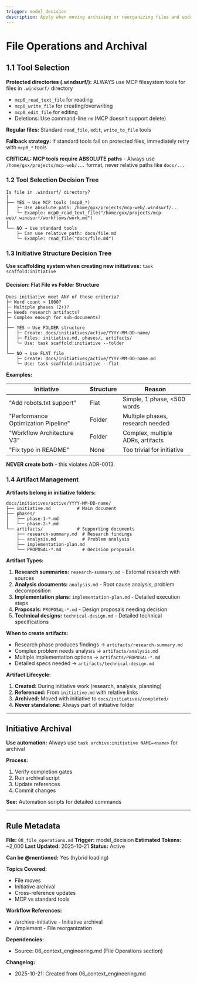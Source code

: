 ```yaml
---
trigger: model_decision
description: Apply when moving archiving or reorganizing files and updating cross-references
---
```


# File Operations and Archival

## 1.1 Tool Selection

**Protected directories (.windsurf/):** ALWAYS use MCP filesystem tools for files in `.windsurf/` directory

- `mcp0_read_text_file` for reading
- `mcp0_write_file` for creating/overwriting
- `mcp0_edit_file` for editing
- Deletions: Use command-line `rm` (MCP doesn't support delete)

**Regular files:** Standard `read_file`, `edit`, `write_to_file` tools

**Fallback strategy:** If standard tools fail on protected files, immediately retry with `mcp0_*` tools

**CRITICAL: MCP tools require ABSOLUTE paths** - Always use `/home/gxx/projects/mcp-web/...` format, never relative paths like `docs/...`

### 1.2 Tool Selection Decision Tree

```text
Is file in .windsurf/ directory?
│
├── YES → Use MCP tools (mcp0_*)
│   ├─ Use absolute path: /home/gxx/projects/mcp-web/.windsurf/...
│   └─ Example: mcp0_read_text_file("/home/gxx/projects/mcp-web/.windsurf/workflows/work.md")
│
└── NO → Use standard tools
    ├─ Can use relative path: docs/file.md
    └─ Example: read_file("docs/file.md")
```

### 1.3 Initiative Structure Decision Tree

**Use scaffolding system when creating new initiatives:** `task scaffold:initiative`

#### Decision: Flat File vs Folder Structure

```text
Does initiative meet ANY of these criteria?
├─ Word count > 1000?
├─ Multiple phases (2+)?
├─ Needs research artifacts?
├─ Complex enough for sub-documents?
│
├── YES → Use FOLDER structure
│   ├─ Create: docs/initiatives/active/YYYY-MM-DD-name/
│   ├─ Files: initiative.md, phases/, artifacts/
│   └─ Use: task scaffold:initiative --folder
│
└── NO → Use FLAT file
    ├─ Create: docs/initiatives/active/YYYY-MM-DD-name.md
    └─ Use: task scaffold:initiative --flat
```

**Examples:**

| Initiative | Structure | Reason |
|------------|-----------|--------|
| "Add robots.txt support" | Flat | Simple, 1 phase, <500 words |
| "Performance Optimization Pipeline" | Folder | Multiple phases, research needed |
| "Workflow Architecture V3" | Folder | Complex, multiple ADRs, artifacts |
| "Fix typo in README" | None | Too trivial for initiative |

**NEVER create both** - this violates ADR-0013.

### 1.4 Artifact Management

**Artifacts belong in initiative folders:**

```text
docs/initiatives/active/YYYY-MM-DD-name/
├── initiative.md          # Main document
├── phases/
│   ├── phase-1-*.md
│   └── phase-2-*.md
└── artifacts/             # Supporting documents
    ├── research-summary.md  # Research findings
    ├── analysis.md          # Problem analysis
    ├── implementation-plan.md
    └── PROPOSAL-*.md        # Decision proposals
```

**Artifact Types:**

1. **Research summaries:** `research-summary.md` - External research with sources
2. **Analysis documents:** `analysis.md` - Root cause analysis, problem decomposition
3. **Implementation plans:** `implementation-plan.md` - Detailed execution steps
4. **Proposals:** `PROPOSAL-*.md` - Design proposals needing decision
5. **Technical designs:** `technical-design.md` - Detailed technical specifications

**When to create artifacts:**

- Research phase produces findings → `artifacts/research-summary.md`
- Complex problem needs analysis → `artifacts/analysis.md`
- Multiple implementation options → `artifacts/PROPOSAL-*.md`
- Detailed specs needed → `artifacts/technical-design.md`

**Artifact Lifecycle:**

1. **Created:** During initiative work (research, analysis, planning)
2. **Referenced:** From `initiative.md` with relative links
3. **Archived:** Moved with initiative to `docs/initiatives/completed/`
4. **Never standalone:** Always part of initiative folder

---

## Initiative Archival

**Use automation:** Always use `task archive:initiative NAME=<name>` for archival

**Process:**

1. Verify completion gates
2. Run archival script
3. Update references
4. Commit changes

**See:** Automation scripts for detailed commands

---

## Rule Metadata

**File:** `08_file_operations.md`
**Trigger:** model_decision
**Estimated Tokens:** ~2,000
**Last Updated:** 2025-10-21
**Status:** Active

**Can be @mentioned:** Yes (hybrid loading)

**Topics Covered:**

- File moves
- Initiative archival
- Cross-reference updates
- MCP vs standard tools

**Workflow References:**

- /archive-initiative - Initiative archival
- /implement - File reorganization

**Dependencies:**

- Source: 06_context_engineering.md (File Operations section)

**Changelog:**

- 2025-10-21: Created from 06_context_engineering.md
